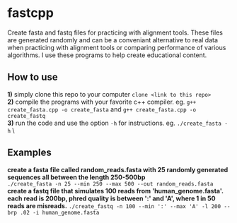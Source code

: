 # fastcpp
Create fasta and fastq files for practicing with alignment tools.  These files are generated randomly and can be a conveniant alternative to real data \
when practicing with alignment tools or comparing performance of various algorithms.  I use these programs to help create educational content.
## How to use
**1)** simply clone this repo to your computer `clone <link to this repo>`\
**2)** compile the programs with your favorite c++ compiler. eg. `g++ create_fasta.cpp -o create_fasta` and `g++ create_fasta.cpp -o create_fastq`\
**3)** run the code and use the option `-h` for instructions. eg. `./create_fasta -h` \

## Examples
**create a fasta file called random_reads.fasta with 25 randomly generated sequences all between the length 250-500bp**\
 `./create_fasta -n 25 --min 250 --max 500 --out random_reads.fasta`
 **create a fastq file that simulates 100 reads from 'human_genome.fasta'.  each read is 200bp, phred quality is between ':' and 'A', where 1 in 50 reads are misreads.**
 `./create_fastq -n 100 --min ':' --max 'A' -l 200 --brp .02 -i human_genome.fasta`

